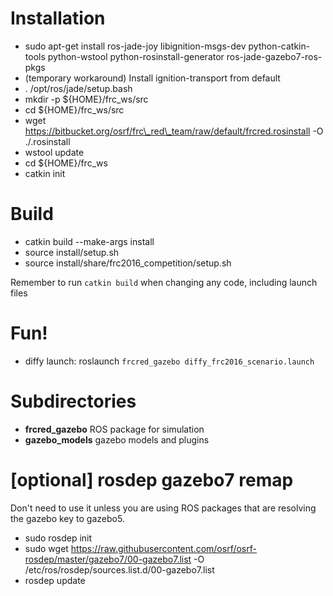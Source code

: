 Installation
============
 * sudo apt-get install ros-jade-joy libignition-msgs-dev python-catkin-tools python-wstool python-rosinstall-generator ros-jade-gazebo7-ros-pkgs
 * (temporary workaround) Install ignition-transport from default
 * . /opt/ros/jade/setup.bash
 * mkdir -p ${HOME}/frc\_ws/src
 * cd ${HOME}/frc\_ws/src
 * wget https://bitbucket.org/osrf/frc\_red\_team/raw/default/frcred.rosinstall -O ./.rosinstall
 * wstool update
 * cd ${HOME}/frc\_ws
 * catkin init

Build
=====
 * catkin build --make-args install
 * source install/setup.sh
 * source install/share/frc2016\_competition/setup.sh

Remember to run `catkin build` when changing any code, including launch files

Fun!
====
 * diffy launch: roslaunch `frcred_gazebo diffy_frc2016_scenario.launch`

Subdirectories
==============

 * **frcred\_gazebo** ROS package for simulation
 * **gazebo\_models** gazebo models and plugins

[optional] rosdep gazebo7 remap
===============================

Don't need to use it unless you are using ROS packages that are resolving the
gazebo key to gazebo5.

 * sudo rosdep init
 * sudo wget https://raw.githubusercontent.com/osrf/osrf-rosdep/master/gazebo7/00-gazebo7.list -O /etc/ros/rosdep/sources.list.d/00-gazebo7.list
 * rosdep update
